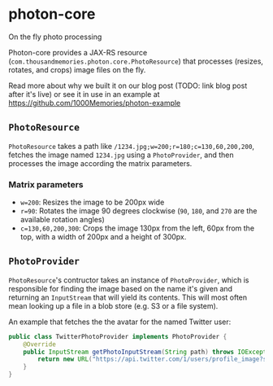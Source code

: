 photon-core
===========

On the fly photo processing

Photon-core provides a JAX-RS resource (`com.thousandmemories.photon.core.PhotoResource`) that processes (resizes, rotates, and crops) image files on the fly.

Read more about why we built it on our blog post (TODO: link blog post after it's live) or see it in use in an example at https://github.com/1000Memories/photon-example


## `PhotoResource`
`PhotoResource` takes a path like `/1234.jpg;w=200;r=180;c=130,60,200,200`, fetches the image named `1234.jpg` using a `PhotoProvider`, and then processes the image according the matrix parameters.

### Matrix parameters

- `w=200`: Resizes the image to be 200px wide
- `r=90`: Rotates the image 90 degrees clockwise (`90`, `180`, and `270` are the available rotation angles)
- `c=130,60,200,300`: Crops the image 130px from the left, 60px from the top, with a width of 200px and a height of 300px.


## `PhotoProvider`

`PhotoResource`'s contructor takes an instance of `PhotoProvider`, which is responsible for finding the image based on the name it's given and returning an `InputStream` that will yield its contents.
This will most often mean looking up a file in a blob store (e.g. S3 or a file system).

An example that fetches the the avatar for the named Twitter user:
```java
public class TwitterPhotoProvider implements PhotoProvider {
    @Override
    public InputStream getPhotoInputStream(String path) throws IOException {
        return new URL("https://api.twitter.com/1/users/profile_image?size=original&screen_name=" + path).openStream();
    }
}
```
